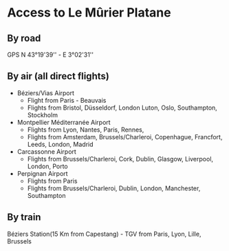 # Access to Le Mûrier Platane

## By road

GPS N 43°19'39'' - E 3°02'31''

## By air (all direct flights)

* Béziers/Vias Airport
  * Flight from Paris - Beauvais 
  * Flights from Bristol, Düsseldorf, London Luton, Oslo, Southampton, Stockholm
* Montpellier Méditerranée Airport 
  * Flights from Lyon, Nantes, Paris, Rennes, 
  * Flights from Amsterdam, Brussels/Charleroi, Copenhague, Francfort, Leeds, London, Madrid
* Carcassonne Airport 
  * Flights from Brussels/Charleroi, Cork, Dublin, Glasgow, Liverpool, London, Porto
* Perpignan Airport 
  * Flights from Paris 
  * Flights from Brussels/Charleroi, Dublin, London, Manchester, Southampton

## By train

Béziers Station(15 Km from Capestang) - TGV from Paris, Lyon, Lille, Brussels



